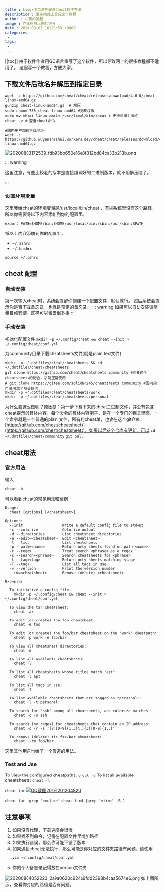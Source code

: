 ```yaml
---
title : Linux下二进制安装Cheat软件方法
description : 很多网站上没有这个教程
author : 中箭的吴起
image : 在此处放上图片链接
date : 2020-08-03 16:23:53 +0800
categories:
 -
tags:
 -
---
```

[[toc]]
由于软件作者用GO语言重写了这个软件，所以导致网上的很多教程都不适用了。
这里写一个教程，方便大家。

## 下载文件后改名并解压到指定目录 
```shell
wget -c https://github.com/cheat/cheat/releases/download/4.0.0/cheat-linux-amd64.gz 
gunzip cheat-linux-amd64.gz  # 解压
sudo chmod 755 cheat-linux-amd64 #更改权限
sudo mv cheat-linux-amd64 /usr/local/bin/cheat # 更换目录并改名
cheat -v # 查看cheat命令

#国内用户加速下载地址
wget -c https://github.wuyanzheshui.workers.dev/cheat/cheat/releases/download/4.0.2/cheat-linux-amd64.gz 
```

![20200803172539_fdb93bb650e16e8f312bd84ca83b213b.png](https://images-1255533533.cos.ap-shanghai.myqcloud.com/20200803172539_fdb93bb650e16e8f312bd84ca83b213b.png)

::: warning

这里注意，有些比较老的版本是直接编译好的二进制版本，就不用解压缩了。

:::

### 设置环境变量

这里我给cheat的环境变量是/usr/local/bin/cheat ，有些系统里没有这个路径，所以你需要将以下内容添加到你的配置里。

```shell
export PATH=$HOME/bin:$HOME/usr/local/bin:/sbin:/usr/sbin:$PATH
```
将以上内容添加到你的配置里。
* `~/.zshrc`
* `~/.bashrc`

```shell
source ~/.zshrc
```


## cheat 配置

### 自动安装

第一次输入cheat时，系统会提醒你创建一个配置文件，默认就行。
然后系统会提示你是否下载备忘录，也就是预定的备忘录。
::: warning
如果可以自动安装请尽量自动安装，这样可以省去很多事
:::

### 手动安装

初始化配置文件
`mkdir -p ~/.config/cheat && cheat --init > ~/.config/cheat/conf.yml`

为community目录下载cheatsheets文件(就是plain text文件)

```shell
mkdir -p ~/.dotfiles/cheat/cheatsheets && cd ~/.dotfiles/cheat/cheatsheets
git clone https://github.com/cheat/cheatsheets community #需要这个cheatsheets的配合，才能正常使用
# git clone https://gitee.com/solider245/cheatsheets community #国内用户请用这个地址替代
mkdir -p ~/.dotfiles/cheat/cheatsheets/work
mkdir -p ~/.dotfiles/cheat/cheatsheets/personal

```

为什么要这么做呢？原因是：第一步下载下来的cheat二进制文件，并没有包含cheat提示的具体内容，每个命令的具体内容例子，是在一个专门的目录里面，一个命令就是一个普通的plain 文件，所有的cheat单，也放在这个git仓库：[https://github.com/cheat/cheatsheets](https://github.com/cheat/cheatsheets)，如果以后这个仓库有更新，可以
`cd ~/.dotfiles/cheat/community`
`git pull`

## cheat用法

### 官方用法
输入
```shell
cheat -h
``` 
可以看到cheat的常见用法和案例

```shell
Usage:
  cheat [options] [<cheatsheet>]

Options:
  --init                  Write a default config file to stdout
  -c --colorize           Colorize output
  -d --directories        List cheatsheet directories
  -e --edit=<cheatsheet>  Edit <cheatsheet>
  -l --list               List cheatsheets
  -p --path=<name>        Return only sheets found on path <name>
  -r --regex              Treat search <phrase> as a regex
  -s --search=<phrase>    Search cheatsheets for <phrase>
  -t --tag=<tag>          Return only sheets matching <tag>
  -T --tags               List all tags in use
  -v --version            Print the version number
  --rm=<cheatsheet>       Remove (delete) <cheatsheet>

Examples:

  To initialize a config file:
    mkdir -p ~/.config/cheat && cheat --init > ~/.config/cheat/conf.yml

  To view the tar cheatsheet:
    cheat tar

  To edit (or create) the foo cheatsheet:
    cheat -e foo

  To edit (or create) the foo/bar cheatsheet on the "work" cheatpath:
    cheat -p work -e foo/bar

  To view all cheatsheet directories:
    cheat -d

  To list all available cheatsheets:
    cheat -l

  To list all cheatsheets whose titles match "apt":
    cheat -l apt

  To list all tags in use:
    cheat -T

  To list available cheatsheets that are tagged as "personal":
    cheat -l -t personal

  To search for "ssh" among all cheatsheets, and colorize matches:
    cheat -c -s ssh

  To search (by regex) for cheatsheets that contain an IP address:
    cheat -c -r -s '(?:[0-9]{1,3}\.){3}[0-9]{1,3}'

  To remove (delete) the foo/bar cheatsheet:
    cheat --rm foo/bar
```

这里其他用户也给了一个管道的用法。
### Test and Use
To view the configured cheatpaths:
`cheat -d`
To list all available cheatsheets:
`cheat -l`

`cheat tar`
[![QQ截图20191201204820](https://user-images.githubusercontent.com/7934974/69914177-02946000-147c-11ea-8fc8-187fb3840998.jpg)](https://user-images.githubusercontent.com/7934974/69914177-02946000-147c-11ea-8fc8-187fb3840998.jpg)

`cheat tar |grep 'exclude'`
`cheat find |grep 'mtime' -B 1`


## 注意事项
1. 如果没有代理，下载速度会很慢
2. 如果找不到命令，记得在配置文件里增加路径
3. 如果执行错误，那么你可能下错了版本
4. 如果遇到cheat无法执行，那么可能是你对应的文件夹路径有问题，请使用
   ```shell
   vim ~/.config/cheat/conf.yml
   ```
5. 你的个人备忘录记得放在person文件夹   

![20200804052223_2a9a0620c924a9fdd2398b4caa5674e6.png](https://images-1255533533.cos.ap-shanghai.myqcloud.com/20200804052223_2a9a0620c924a9fdd2398b4caa5674e6.png)
如上图所示，查看你对应的路径是否有问题。